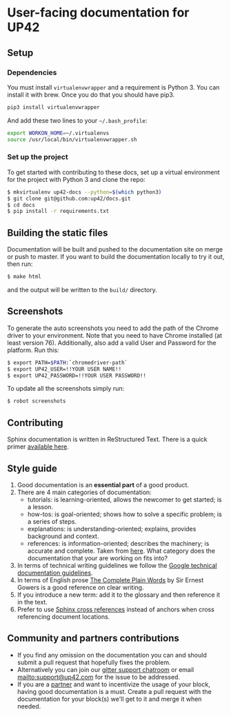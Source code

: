 # User-facing documentation for UP42

## Setup

### Dependencies

You must install `virtualenvwrapper` and a requirement is
Python 3. You can install it with brew. Once you do that you should
have pip3.

```bash
pip3 install virtualenvwrapper
```

And add these two lines to your `~/.bash_profile`:
```bash
export WORKON_HOME=~/.virtualenvs
source /usr/local/bin/virtualenvwrapper.sh
```

### Set up the project

To get started with contributing to these docs, set up a virtual environment
for the project with Python 3 and clone the repo:

```bash
$ mkvirtualenv up42-docs --python=$(which python3)
$ git clone git@github.com:up42/docs.git
$ cd docs
$ pip install -r requirements.txt
```

## Building the static files

Documentation will be built and pushed to the documentation site on merge or
push to master. If you want to build the documentation locally to try it out,
then run:
```bash
$ make html
```
and the output will be written to the `build/` directory.

## Screenshots

To generate the auto screenshots you need to add the path of the Chrome driver to
your environment. Note that you need to have Chrome installed (at least version 76).
Additionally, also add a valid User and Password for the platform. Run this:
```bash
$ export PATH=$PATH:`chromedriver-path`
$ export UP42_USER=!!YOUR USER NAME!!
$ export UP42_PASSWORD=!!YOUR USER PASSWORD!!
```
To update all the screenshots simply run:
```bash
$ robot screenshots
```

## Contributing

Sphinx documentation is written in ReStructured Text. There is a quick primer
[available here](http://www.sphinx-doc.org/en/master/usage/restructuredtext/basics.html).

## Style guide

 1. Good documentation is an **essential part** of a good product.
 2. There are 4 main categories of documentation:
    + tutorials: is learning-oriented, allows the newcomer to get started; is a lesson.
    + how-tos: is goal-oriented; shows how to solve a specific problem; is a series of steps.
    + explanations: is understanding-oriented; explains, provides background and context.
    + references: is information-oriented; describes the machinery; is accurate and complete.
    Taken from
    [here](https://www.divio.com/blog/documentation/). What category
    does the documentation that your are working on fits into?
 3. In terms of technical writing guidelines we follow the 
    [Google technical documentation guidelines](https://developers.google.com/style/).
 4. In terms of English prose 
    [The Complete Plain Words](https://www.ourcivilisation.com/smartboard/shop/gowerse/complete/index.htm)
    by Sir Ernest Gowers is a good reference on clear writing.
 5. If you introduce a new term: add it to the glossary and then
    reference it in the text.
 6. Prefer to use 
    [Sphinx cross references](https://www.sphinx-doc.org/en/1.5/markup/inline.html#cross-referencing-arbitrary-locations) 
    instead of anchors when cross referencing document locations.
    
## Community and partners contributions

 + If you find any omission on the documentation you can and should
   submit a pull request that hopefully fixes the problem.
 + Alternatively you can join our [gitter support chatroom](https://gitter.im/up42-com/support) or 
   email <mailto:support@up42.com> for the issue to be addressed.
 + If you are a [partner](https://up42.com/partners/) and want to
   incentivize the usage of your block, having good documentation is a
   must. Create a pull request with the documentation for your
   block(s) we'll get to it and merge it when needed. 
